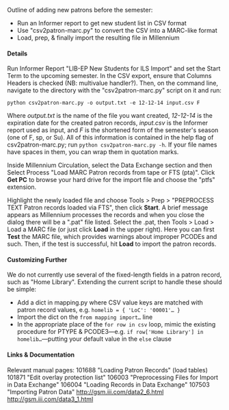 Outline of adding new patrons before the semester:

- Run an Informer report to get new student list in CSV format
- Use "csv2patron-marc.py" to convert the CSV into a MARC-like format
- Load, prep, & finally import the resulting file in Millennium

#### Details

Run Informer Report "LIB-EP New Students for ILS Import" and set the Start Term to the upcoming semester. In the CSV export, ensure that Columns Headers is checked (NB: multivalue handler?). Then, on the command line, navigate to the directory with the "csv2patron-marc.py" script on it and run:

```
python csv2patron-marc.py -o output.txt -e 12-12-14 input.csv F
```

Where _output.txt_ is the name of the file you want created, _12-12-14_ is the expiration date for the created patron records, _input.csv_ is the Informer report used as input, and _F_ is the shortened form of the semester's season (one of F, sp, or Su). All of this information is contained in the help flag of csv2patron-marc.py; run `python csv2patron-marc.py -h`. If your file names have spaces in them, you can wrap them in quotation marks.

Inside Millennium Circulation, select the Data Exchange section and then Select Process "Load MARC Patron records from tape or FTS (pta)". Click **Get PC** to browse your hard drive for the import file and choose the "ptfs" extension.

Highlight the newly loaded file and choose Tools > Prep > "PREPROCESS TEXT Patron records loaded via FTS", then click **Start**. A brief message appears as Millennium processes the records and when you close the dialog there will be a ".pat" file listed. Select the .pat, then Tools > Load > Load a MARC file (or just click **Load** in the upper right). Here you can first **Test** the MARC file, which provides warnings about improper PCODEs and such. Then, if the test is successful, hit **Load** to import the patron records.

#### Customizing Further

We do not currently use several of the fixed-length fields in a patron record, such as "Home Library". Extending the current script to handle these should be simple:

- Add a dict in mapping.py where CSV value keys are matched with patron record values, e.g. `homelib = { 'LoC': '00001'… }`
- Import the dict on the `from mapping import…` line
- In the appropriate place of the `for row in csv` loop, mimic the existing procedure for PTYPE & PCODE3—e.g. `if row['Home Library'] in homelib…`—putting your default value in the `else` clause

#### Links & Documentation

Relevant manual pages: 
101688 "Loading Patron Records" (load tables)
101871 "Edit overlay protection list"
106003 "Preprocessing Files for Import in Data Exchange"
106004 "Loading Records in Data Exchange"
107503 "Importing Patron Data"
http://gsm.iii.com/data2_6.html
http://gsm.iii.com/data3_1.html
